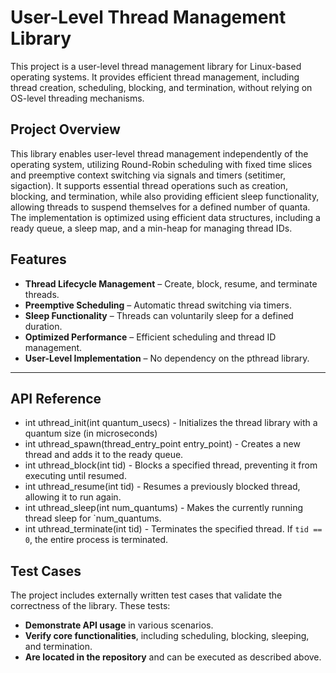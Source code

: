 # **User-Level Thread Management Library**
This project is a user-level thread management library for Linux-based operating systems. It provides efficient thread management, including thread creation, scheduling, blocking, and termination, without relying on OS-level threading mechanisms.

## **Project Overview**  
This library enables user-level thread management independently of the operating system, utilizing Round-Robin scheduling with fixed time slices and preemptive context switching via signals and timers (setitimer, sigaction). It supports essential thread operations such as creation, blocking, and termination, while also providing efficient sleep functionality, allowing threads to suspend themselves for a defined number of quanta. The implementation is optimized using efficient data structures, including a ready queue, a sleep map, and a min-heap for managing thread IDs.

## **Features**
- **Thread Lifecycle Management** – Create, block, resume, and terminate threads.
- **Preemptive Scheduling** – Automatic thread switching via timers.
- **Sleep Functionality** – Threads can voluntarily sleep for a defined duration.
- **Optimized Performance** – Efficient scheduling and thread ID management.
- **User-Level Implementation** – No dependency on the pthread library.
---

## **API Reference**
- int uthread_init(int quantum_usecs) - Initializes the thread library with a quantum size (in microseconds)
- int uthread_spawn(thread_entry_point entry_point) - Creates a new thread and adds it to the ready queue.  
- int uthread_block(int tid) - Blocks a specified thread, preventing it from executing until resumed. 
- int uthread_resume(int tid) - Resumes a previously blocked thread, allowing it to run again.  
- int uthread_sleep(int num_quantums) - Makes the currently running thread sleep for `num_quantums.
- int uthread_terminate(int tid) - Terminates the specified thread. If `tid == 0`, the entire process is terminated.  

## **Test Cases**  
The project includes externally written test cases that validate the correctness of the library. These tests:
- **Demonstrate API usage** in various scenarios.
- **Verify core functionalities**, including scheduling, blocking, sleeping, and termination.
- **Are located in the repository** and can be executed as described above.
